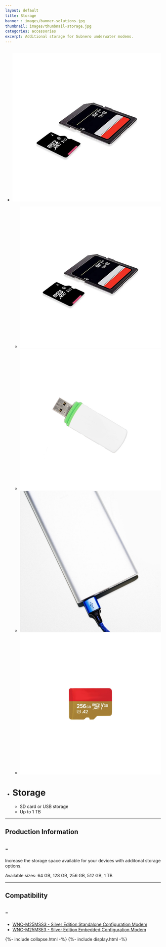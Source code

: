 ```yaml
---
layout: default
title: Storage
banner : images/banner-solutions.jpg
thumbnail: images/thumbnail-storage.jpg
categories: accessories
excerpt: Additional storage for Subnero underwater modems.
---
```


<div class='full tall' style='background-image: url({{site.baseurl}}/{{page.banner}});'>
  <div class='row'>
    <div class='large-12 columns'>
      <!-- {% include section-header.html title=page.title tagline=page.tagline color=page.title_color class="big" %} -->
    </div>
  </div>
  <div class='four spacing'></div>
  <div class='four spacing'></div>
</div>

<div class='full'>
  <div class='row'>
      <ul class='gfXsQG'>
        <li class='accessories'>
            <div class='mod modBlogPost big'>
              <img id='main-img' src='/images/accessories-storage01.jpg'>
            </div>
            <div class='modGallery'>
              <ul class='media modTeamMember gallery shortcode-list'>
                <li class="member current-li"><a class='image-nav'><img src='/images/accessories-storage01.jpg'></a></li>
                <li class="member"><a class='image-nav'><img src='/images/accessories-storage02.jpg'></a></li>
                <li class="member"><a class='image-nav'><img src='/images/accessories-storage03.jpg'></a></li>
                <li class="member"><a class='image-nav'><img src='/images/accessories-storage04.jpg'></a></li>
              </ul>
            </div>
        </li>
        <li class='accessories'>
          <div class='hOXnHC'>
            <h1>Storage</h1>
            <ul>
              <li>SD card or USB storage</li>
              <li>Up to 1 TB</li>
            </ul>
          </div>
        </li>
      </ul>
      <hr>
      <div class='cGBxoB'>
        <div class='media hOXnHC modBlogPost'>
          <h2>Production Information</h2>
          <a class='media-body links collapsible' id ='batProduct'>
            <h2 class='right' id='batProduct-icon'>-</h2>
          </a>
        </div>
        <div class='media modBlogPost collapsible-content' id = 'batProductdata'>
          <p>Increase the storage space available for your devices with additonal storage options.</p>
          <p>Available sizes: 64 GB, 128 GB, 256 GB, 512 GB, 1 TB</p>
        </div>
      </div>
      <hr>
      <div class='cGBxoB'>
          <div class='media hOXnHC modBlogPost'>
            <h2> Compatibility</h2>
            <a class='media-body links collapsible' id ='batCompatibility'>
            <h2 class='right' id='batCompatibility-icon'>-</h2>
          </a>
          </div>
          <div class='media modBlogPost collapsible-content' id = 'batCompatibilitydata'>
            <ul class="shortcode-list">
              <li><a href="{{site.baseurl}}/products/wnc-m25mss3">WNC-M25MSS3 - Silver Edition Standalone Configuration Modem</a></li>
              <li><a href="{{site.baseurl}}/products/wnc-m25mse3">WNC-M25MSE3 - Silver Edition Embedded Configuration Modem</a></li>
            </ul>
          </div>
      </div>
  </div>
</div>
{%- include collapse.html -%}
{%- include display.html -%}
